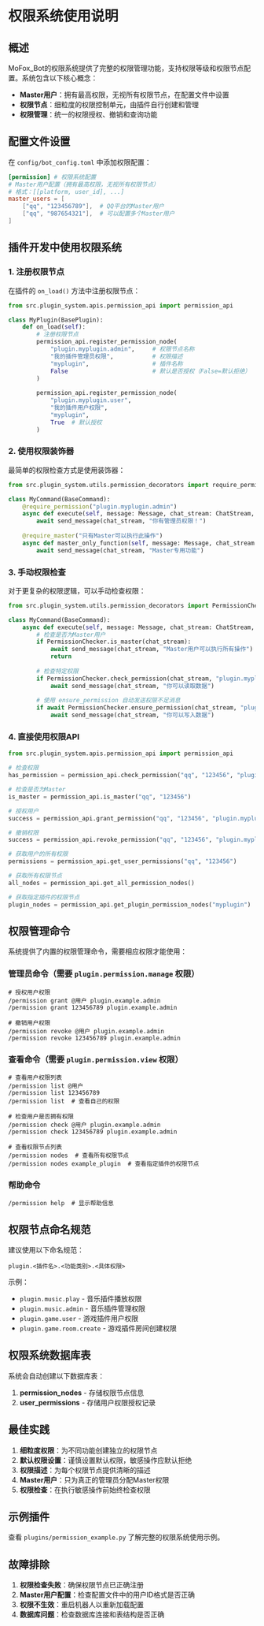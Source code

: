 # 权限系统使用说明

## 概述

MoFox_Bot的权限系统提供了完整的权限管理功能，支持权限等级和权限节点配置。系统包含以下核心概念：

- **Master用户**：拥有最高权限，无视所有权限节点，在配置文件中设置
- **权限节点**：细粒度的权限控制单元，由插件自行创建和管理
- **权限管理**：统一的权限授权、撤销和查询功能

## 配置文件设置

在 `config/bot_config.toml` 中添加权限配置：

```toml
[permission] # 权限系统配置
# Master用户配置（拥有最高权限，无视所有权限节点）
# 格式：[[platform, user_id], ...]
master_users = [
    ["qq", "123456789"],  # QQ平台的Master用户
    ["qq", "987654321"],  # 可以配置多个Master用户
]
```

## 插件开发中使用权限系统

### 1. 注册权限节点

在插件的 `on_load()` 方法中注册权限节点：

```python
from src.plugin_system.apis.permission_api import permission_api

class MyPlugin(BasePlugin):
    def on_load(self):
        # 注册权限节点
        permission_api.register_permission_node(
            "plugin.myplugin.admin",     # 权限节点名称
            "我的插件管理员权限",           # 权限描述
            "myplugin",                  # 插件名称
            False                        # 默认是否授权（False=默认拒绝）
        )
        
        permission_api.register_permission_node(
            "plugin.myplugin.user",
            "我的插件用户权限",
            "myplugin",
            True  # 默认授权
        )
```

### 2. 使用权限装饰器

最简单的权限检查方式是使用装饰器：

```python
from src.plugin_system.utils.permission_decorators import require_permission, require_master

class MyCommand(BaseCommand):
    @require_permission("plugin.myplugin.admin")
    async def execute(self, message: Message, chat_stream: ChatStream, args: List[str]):
        await send_message(chat_stream, "你有管理员权限！")
    
    @require_master("只有Master可以执行此操作")
    async def master_only_function(self, message: Message, chat_stream: ChatStream):
        await send_message(chat_stream, "Master专用功能")
```

### 3. 手动权限检查

对于更复杂的权限逻辑，可以手动检查权限：

```python
from src.plugin_system.utils.permission_decorators import PermissionChecker

class MyCommand(BaseCommand):
    async def execute(self, message: Message, chat_stream: ChatStream, args: List[str]):
        # 检查是否为Master用户
        if PermissionChecker.is_master(chat_stream):
            await send_message(chat_stream, "Master用户可以执行所有操作")
            return
        
        # 检查特定权限
        if PermissionChecker.check_permission(chat_stream, "plugin.myplugin.read"):
            await send_message(chat_stream, "你可以读取数据")
        
        # 使用 ensure_permission 自动发送权限不足消息
        if await PermissionChecker.ensure_permission(chat_stream, "plugin.myplugin.write"):
            await send_message(chat_stream, "你可以写入数据")
```

### 4. 直接使用权限API

```python
from src.plugin_system.apis.permission_api import permission_api

# 检查权限
has_permission = permission_api.check_permission("qq", "123456", "plugin.myplugin.admin")

# 检查是否为Master
is_master = permission_api.is_master("qq", "123456")

# 授权用户
success = permission_api.grant_permission("qq", "123456", "plugin.myplugin.admin")

# 撤销权限
success = permission_api.revoke_permission("qq", "123456", "plugin.myplugin.admin")

# 获取用户的所有权限
permissions = permission_api.get_user_permissions("qq", "123456")

# 获取所有权限节点
all_nodes = permission_api.get_all_permission_nodes()

# 获取指定插件的权限节点
plugin_nodes = permission_api.get_plugin_permission_nodes("myplugin")
```

## 权限管理命令

系统提供了内置的权限管理命令，需要相应权限才能使用：

### 管理员命令（需要 `plugin.permission.manage` 权限）

```
# 授权用户权限
/permission grant @用户 plugin.example.admin
/permission grant 123456789 plugin.example.admin

# 撤销用户权限
/permission revoke @用户 plugin.example.admin
/permission revoke 123456789 plugin.example.admin
```

### 查看命令（需要 `plugin.permission.view` 权限）

```
# 查看用户权限列表
/permission list @用户
/permission list 123456789
/permission list  # 查看自己的权限

# 检查用户是否拥有权限
/permission check @用户 plugin.example.admin
/permission check 123456789 plugin.example.admin

# 查看权限节点列表
/permission nodes  # 查看所有权限节点
/permission nodes example_plugin  # 查看指定插件的权限节点
```

### 帮助命令

```
/permission help  # 显示帮助信息
```

## 权限节点命名规范

建议使用以下命名规范：

```
plugin.<插件名>.<功能类别>.<具体权限>
```

示例：
- `plugin.music.play` - 音乐插件播放权限
- `plugin.music.admin` - 音乐插件管理权限
- `plugin.game.user` - 游戏插件用户权限
- `plugin.game.room.create` - 游戏插件房间创建权限

## 权限系统数据库表

系统会自动创建以下数据库表：

1. **permission_nodes** - 存储权限节点信息
2. **user_permissions** - 存储用户权限授权记录

## 最佳实践

1. **细粒度权限**：为不同功能创建独立的权限节点
2. **默认权限设置**：谨慎设置默认权限，敏感操作应默认拒绝
3. **权限描述**：为每个权限节点提供清晰的描述
4. **Master用户**：只为真正的管理员分配Master权限
5. **权限检查**：在执行敏感操作前始终检查权限

## 示例插件

查看 `plugins/permission_example.py` 了解完整的权限系统使用示例。

## 故障排除

1. **权限检查失败**：确保权限节点已正确注册
2. **Master用户配置**：检查配置文件中的用户ID格式是否正确
3. **权限不生效**：重启机器人以重新加载配置
4. **数据库问题**：检查数据库连接和表结构是否正确
